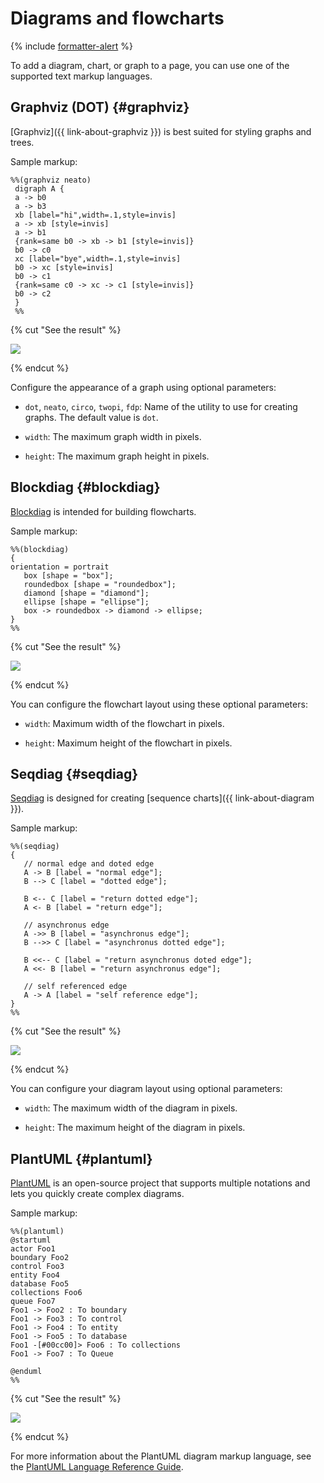 # Diagrams and flowcharts

{% include [formatter-alert](../../_includes/wiki/formatter-alert.md) %}

To add a diagram, chart, or graph to a page, you can use one of the supported text markup languages.


## Graphviz (DOT) {#graphviz}

[Graphviz]({{ link-about-graphviz }}) is best suited for styling graphs and trees.

Sample markup:

```
%%(graphviz neato)
 digraph A {
 a -> b0
 a -> b3
 xb [label="hi",width=.1,style=invis]
 a -> xb [style=invis]
 a -> b1
 {rank=same b0 -> xb -> b1 [style=invis]}
 b0 -> c0
 xc [label="bye",width=.1,style=invis]
 b0 -> xc [style=invis]
 b0 -> c1
 {rank=same c0 -> xc -> c1 [style=invis]}
 b0 -> c2
 }
 %%
```

{% cut "See the result" %}

![](../../_assets/wiki/graphviz.png)

{% endcut %}

Configure the appearance of a graph using optional parameters:

* `dot`, `neato`, `circo`, `twopi`, `fdp`: Name of the utility to use for creating graphs. The default value is `dot`.

* `width`: The maximum graph width in pixels.

* `height`: The maximum graph height in pixels.

## Blockdiag {#blockdiag}

[Blockdiag](http://blockdiag.com/en/) is intended for building flowcharts.

Sample markup:

```
%%(blockdiag)
{
orientation = portrait
   box [shape = "box"];
   roundedbox [shape = "roundedbox"];
   diamond [shape = "diamond"];
   ellipse [shape = "ellipse"];
   box -> roundedbox -> diamond -> ellipse;
}
%%
```

{% cut "See the result" %}

![](../../_assets/wiki/blockdiag.png)

{% endcut %}

You can configure the flowchart layout using these optional parameters:

* `width`: Maximum width of the flowchart in pixels.

* `height`: Maximum height of the flowchart in pixels.

## Seqdiag {#seqdiag}

[Seqdiag](http://blockdiag.com/en/seqdiag/) is designed for creating [sequence charts]({{ link-about-diagram }}).

Sample markup:

```
%%(seqdiag)
{
   // normal edge and doted edge
   A -> B [label = "normal edge"];
   B --> C [label = "dotted edge"];

   B <-- C [label = "return dotted edge"];
   A <- B [label = "return edge"];

   // asynchronus edge
   A ->> B [label = "asynchronus edge"];
   B -->> C [label = "asynchronus dotted edge"];

   B <<-- C [label = "return asynchronus doted edge"];
   A <<- B [label = "return asynchronus edge"];

   // self referenced edge
   A -> A [label = "self reference edge"];
}
%%
```

{% cut "See the result" %}

![](../../_assets/wiki/seqdiag.png)

{% endcut %}

You can configure your diagram layout using optional parameters:
* `width`: The maximum width of the diagram in pixels.

* `height`: The maximum height of the diagram in pixels.

## PlantUML {#plantuml}

[PlantUML](https://plantuml.com/) is an open-source project that supports multiple notations and lets you quickly create complex diagrams.

Sample markup:

```
%%(plantuml)
@startuml
actor Foo1
boundary Foo2
control Foo3
entity Foo4
database Foo5
collections Foo6
queue Foo7
Foo1 -> Foo2 : To boundary
Foo1 -> Foo3 : To control
Foo1 -> Foo4 : To entity
Foo1 -> Foo5 : To database
Foo1 -[#00cc00]> Foo6 : To collections
Foo1 -> Foo7 : To Queue

@enduml
%%
```

{% cut "See the result" %}

![](../../_assets/wiki/plantuml.png)

{% endcut %}

For more information about the PlantUML diagram markup language, see the [PlantUML Language Reference Guide](http://plantuml.com/ru/guide).
